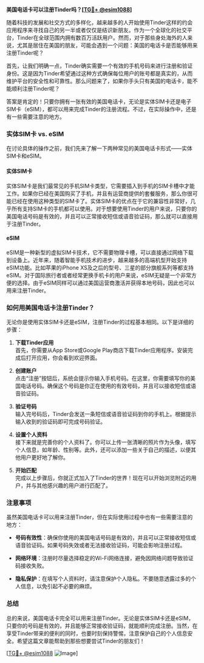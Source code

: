 **美国电话卡可以注册Tinder吗？[[TG💪+ @esim1088](https://t.me/s/esim1088)]**

随着科技的发展和社交方式的多样化，越来越多的人开始使用Tinder这样的约会应用程序来寻找自己的另一半或者仅仅是结识新朋友。作为一个全球化的社交平台，Tinder在全球范围内拥有数百万活跃用户。然而，对于那些身处海外的人来说，尤其是居住在美国的朋友，可能会遇到一个问题：美国的电话卡是否能够用来注册Tinder呢？

首先，让我们明确一点，Tinder确实需要一个有效的手机号码来进行注册和验证身份。这是因为Tinder希望通过这种方式确保每位用户的账号都是真实的，从而维护平台的安全性和可靠性。那么问题来了，如果你手头只有美国的电话卡，能不能顺利注册Tinder呢？

答案是肯定的！只要你拥有一张有效的美国电话卡，无论是实体SIM卡还是电子SIM卡（eSIM），都可以用来完成Tinder的注册流程。不过，在实际操作中，还是有一些需要注意的地方。

### 实体SIM卡 vs. eSIM

在讨论具体的操作之前，我们先来了解一下两种常见的美国电话卡形式——实体SIM卡和eSIM。

#### 实体SIM卡

实体SIM卡是我们最常见的手机SIM卡类型，它需要插入到手机的SIM卡槽中才能工作。如果你已经在美国购买了手机，并且有运营商提供的套餐服务，那么你很可能已经在使用这种类型的SIM卡了。实体SIM卡的优点在于它的兼容性非常好，几乎所有支持SIM卡的手机都可以使用。对于想要使用Tinder的用户来说，只要你的美国电话号码是有效的，并且可以正常接收短信或语音验证码，那么就可以直接用于注册Tinder。

#### eSIM

eSIM是一种新型的虚拟SIM卡技术，它不需要物理卡槽，可以直接通过网络下载到设备上。近年来，随着智能手机技术的进步，越来越多的高端机型开始支持eSIM功能。比如苹果的iPhone XS及之后的型号、三星的部分旗舰系列等都支持eSIM。对于国际旅行者或者经常更换手机卡的用户来说，eSIM无疑是一个非常方便的选择。由于eSIM同样可以通过美国运营商激活并获得本地号码，因此也可以用来注册Tinder。

### 如何用美国电话卡注册Tinder？

无论你是使用实体SIM卡还是eSIM，注册Tinder的过程基本相同。以下是详细的步骤：

1. **下载Tinder应用**  
   首先，你需要从App Store或Google Play商店下载Tinder应用程序。安装完成后打开应用，你会看到欢迎界面。

2. **创建账户**  
   点击“注册”按钮后，系统会提示你输入手机号码。在这里，你需要填写你的美国电话号码。确保这个号码是你正在使用的有效号码，并且可以接收短信或语音验证码。

3. **验证号码**  
   输入完号码后，Tinder会发送一条短信或语音验证码到你的手机上。根据提示输入收到的验证码即可完成号码验证。

4. **设置个人资料**  
   接下来就是完善你的个人资料了。你可以上传一张清晰的照片作为头像，填写个人信息，如年龄、性别等。此外，还可以添加一些关于自己的描述，以便其他用户更好地了解你。

5. **开始匹配**  
   完成以上步骤后，你就正式加入了Tinder的世界！现在可以开始浏览附近的用户，并与其他感兴趣的用户进行匹配了。

### 注意事项

虽然美国电话卡可以用来注册Tinder，但在实际使用过程中也有一些需要注意的地方：

- **号码有效性**：确保你使用的美国电话号码是有效的，并且可以正常接收短信或语音验证码。如果号码失效或者无法接收验证码，可能会影响注册过程。
  
- **网络环境**：注册时尽量选择稳定的Wi-Fi网络连接，避免因网络问题导致验证码接收失败。

- **隐私保护**：在填写个人资料时，请注意保护个人隐私。不要随意透露过多的个人信息，以免引起不必要的麻烦。

### 总结

总的来说，美国电话卡完全可以用来注册Tinder。无论是实体SIM卡还是eSIM，只要你的号码是有效的，并且能够正常接收验证码，就能顺利完成注册。当然，在享受Tinder带来的便利的同时，也要时刻保持警惕，注意保护自己的个人信息安全。希望这篇文章能帮助到那些想要尝试Tinder的朋友们！

[[TG💪+ @esim1088](https://t.me/s/esim1088) ![Image](https://i.postimg.cc/4NQfJmqS/Snipaste-2025-05-13-00-14-12.png)]